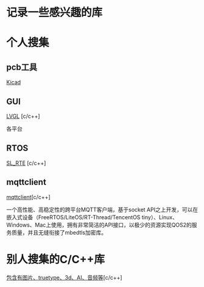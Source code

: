 # 记录一些感兴趣的库
# 个人搜集

  ## pcb工具
   [Kicad](https://github.com/KiCad)
  ## GUI
   [LVGL](https://github.com/littlevgl/lvgl) [c/c++]
   
   各平台
  ## RTOS
  [SL_RTE](https://github.com/sudashannon/SL_RTE)  [c/c++]
  ## mqttclient
  [mqttclient](https://github.com/jiejieTop/mqttclient)[c/c++]
  
  一个高性能、高稳定性的跨平台MQTT客户端，基于socket API之上开发，可以在嵌入式设备（FreeRTOS/LiteOS/RT-Thread/TencentOS tiny）、Linux、Windows、Mac上使用，拥有非常简洁的API接口，以极少的资源实现QOS2的服务质量，并且无缝衔接了mbedtls加密库。
# 别人搜集的C/C++库
  [包含有图片、truetype、3d、AI、音频等](https://github.com/nothings/single_file_libs)[c/c++]
  
 
